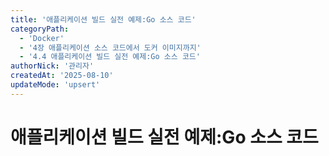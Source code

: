 ```yaml
---
title: '애플리케이션 빌드 실전 예제:Go 소스 코드'
categoryPath:
  - 'Docker'
  - '4장 애플리케이션 소스 코드에서 도커 이미지까지'
  - '4.4 애플리케이션 빌드 실전 예제:Go 소스 코드'
authorNick: '관리자'
createdAt: '2025-08-10'
updateMode: 'upsert'
---
```


# 애플리케이션 빌드 실전 예제:Go 소스 코드
